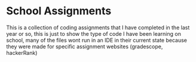 # School Assignments
This is a collection of coding assignments that I have completed in the last year or so, this is just to show the type of code I have been learning on school, many of the files wont run in an IDE in their current state because they were made for specific assignment websites (gradescope, hackerRank)
